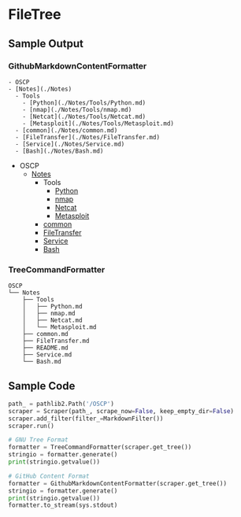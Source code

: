 # FileTree

## Sample Output

### GithubMarkdownContentFormatter

```
- OSCP
- [Notes](./Notes)
  - Tools
    - [Python](./Notes/Tools/Python.md)
    - [nmap](./Notes/Tools/nmap.md)
    - [Netcat](./Notes/Tools/Netcat.md)
    - [Metasploit](./Notes/Tools/Metasploit.md)
  - [common](./Notes/common.md)
  - [FileTransfer](./Notes/FileTransfer.md)
  - [Service](./Notes/Service.md)
  - [Bash](./Notes/Bash.md)
```

- OSCP
  - [Notes](./Notes)
    - Tools
      - [Python](./Notes/Tools/Python.md)
      - [nmap](./Notes/Tools/nmap.md)
      - [Netcat](./Notes/Tools/Netcat.md)
      - [Metasploit](./Notes/Tools/Metasploit.md)
    - [common](./Notes/common.md)
    - [FileTransfer](./Notes/FileTransfer.md)
    - [Service](./Notes/Service.md)
    - [Bash](./Notes/Bash.md)

### TreeCommandFormatter

```
OSCP
└── Notes
    ├── Tools
    │   ├── Python.md
    │   ├── nmap.md
    │   ├── Netcat.md
    │   └── Metasploit.md
    ├── common.md
    ├── FileTransfer.md
    ├── README.md
    ├── Service.md
    └── Bash.md
```

## Sample Code

```python
path_ = pathlib2.Path('/OSCP')
scraper = Scraper(path_, scrape_now=False, keep_empty_dir=False)
scraper.add_filter(filter_=MarkdownFilter())
scraper.run()

# GNU Tree Format
formatter = TreeCommandFormatter(scraper.get_tree())
stringio = formatter.generate()
print(stringio.getvalue())

# GitHub Content Format
formatter = GithubMarkdownContentFormatter(scraper.get_tree())
stringio = formatter.generate()
print(stringio.getvalue())
formatter.to_stream(sys.stdout)
```
